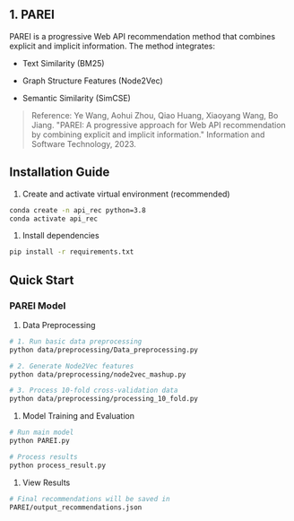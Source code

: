 ## 1. PAREI

PAREI is a progressive Web API recommendation method that combines explicit and implicit information. The method integrates:

*   Text Similarity (BM25)

*   Graph Structure Features (Node2Vec)

*   Semantic Similarity (SimCSE)

> Reference: Ye Wang, Aohui Zhou, Qiao Huang, Xiaoyang Wang, Bo Jiang. "PAREI: A progressive approach for Web API recommendation by combining explicit and implicit information." Information and Software Technology, 2023.

## Installation Guide

1.  Create and activate virtual environment (recommended)

```bash
conda create -n api_rec python=3.8
conda activate api_rec
```

1.  Install dependencies

```bash
pip install -r requirements.txt
```

## Quick Start

### PAREI Model

1.  Data Preprocessing

```bash
# 1. Run basic data preprocessing
python data/preprocessing/Data_preprocessing.py

# 2. Generate Node2Vec features
python data/preprocessing/node2vec_mashup.py

# 3. Process 10-fold cross-validation data
python data/preprocessing/processing_10_fold.py
```

1.  Model Training and Evaluation

```bash
# Run main model
python PAREI.py

# Process results
python process_result.py
```

1.  View Results

```bash
# Final recommendations will be saved in
PAREI/output_recommendations.json
```


